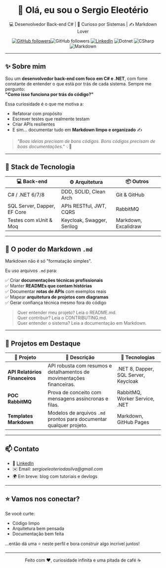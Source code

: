 <!-- README.md personalizado para destaque no GitHub -->

<h1 align="center">👋 Olá, eu sou o Sergio Eleotério</h1>

<p align="center">
  💻 Desenvolvedor Back-end C# | 🎯 Curioso por Sistemas | ✍️ Markdown Lover
</p>

<p align="center">
  <a href="https://github.com/SergioESilva84"><img alt="GitHub followers" src="https://img.shields.io/github/followers/seu-usuario?style=social"></a
  <a href="https://github.com/SergioESilva84"><img alt="GitHub followers" src="https://img.shields.io/github/followers/SergioESilva84?style=social)"></a>
  <a href="https://www.linkedin.com/in/sérgio-eleotério-da-silva-46b091240/"><img alt="LinkedIn" src="https://img.shields.io/badge/LinkedIn-blue?style=flat&logo=linkedin"></a>
  <img alt="Dotnet" src="https://img.shields.io/badge/.NET-6/7/8-purple?style=flat&logo=dotnet">
  <img alt="CSharp" src="https://img.shields.io/badge/C%23-Developer-blue?style=flat&logo=csharp">
  <img alt="Markdown" src="https://img.shields.io/badge/Markdown-Expert-black?style=flat&logo=markdown">
</p>

---

## ✨ Sobre mim

Sou um **desenvolvedor back-end com foco em C# e .NET**, com fome constante de entender o que está por trás de cada sistema. Sempre me pergunto:  
**"Como isso funciona por trás do código?"**

Essa curiosidade é o que me motiva a:

- Refatorar com propósito
- Escrever testes que realmente testam
- Criar APIs resilientes
- E sim... documentar tudo em **Markdown limpo e organizado** ✍️

> _"Boas ideias precisam de bons códigos. Bons códigos precisam de boas documentações."_ 💡📘

---

## 🧠 Stack de Tecnologia

| 💻 Back-end  | ⚙️ Arquitetura | 📦 Outros |
|-------------|----------------|-----------|
| C# / .NET 6/7/8 | DDD, SOLID, Clean Arch | Git & GitHub |
| SQL Server, Dapper, EF Core | APIs RESTful, JWT, CQRS | RabbitMQ |
| Testes com xUnit & Moq | Keycloak, Swagger, Serilog | Markdown, Excalidraw |

---

## 📄 O poder do Markdown `.md`

Markdown não é só "formatação simples".

Eu uso arquivos `.md` para:

✅ Criar **documentações técnicas profissionais**  
✅ Manter **READMEs que contam histórias**  
✅ Documentar **rotas de APIs** com exemplos reais  
✅ Mapear **arquitetura de projetos com diagramas**  
✅ Gerar confiança técnica mesmo fora do código  

> Quer entender meu projeto? Leia o README.md.  
> Quer contribuir? Leia o CONTRIBUTING.md.  
> Quer entender o sistema? Leia a documentação em Markdown.  

---

## 🚧 Projetos em Destaque

| 🚀 Projeto | 💬 Descrição | 🧰 Tecnologias |
|-----------|--------------|----------------|
| **API Relatórios Financeiros** | API robusta com resumos e detalhamentos de movimentações financeiras. | .NET 8, Dapper, SQL Server, Keycloak |
| **POC RabbitMQ** | Prova de conceito com mensagens assíncronas e filas. | RabbitMQ, Worker Service, .NET |
| **Templates Markdown** | Modelos de arquivos `.md` prontos para documentar qualquer projeto. | Markdown, GitHub Pages |

---

## 📫 Contato

- 💼 [LinkedIn](www.linkedin.com/in/sérgio-eleotério-da-silva-46b091240)
- ✉️ Email: _sergioeleoteriodasilva@gmail.com_
- 🌍 Em breve: blog com tutoriais e devlogs

---

## ⭐ Vamos nos conectar?

Se você curte:

- Código limpo
- Arquitetura bem pensada
- Documentação bem feita

...então dá uma ⭐ neste perfil e bora construir algo incrível juntos!

---

<p align="center">
  Feito com ❤️, curiosidade infinita e uma pitada de café ☕
</p>
